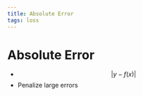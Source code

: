 ```yaml
---
title: Absolute Error
tags: loss
---
```


# Absolute Error
- $$\lvert y-f(x)\rvert$$
- Penalize large errors














